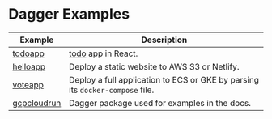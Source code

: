 # Dagger Examples

Example   | Description |
-------   | ----------- |
[todoapp](todoapp) | [todo](https://github.com/mdn/todo-react) app in React.
[helloapp](helloapp) | Deploy a static website to AWS S3 or Netlify.
[voteapp](voteapp) | Deploy a full application to ECS or GKE by parsing its `docker-compose` file.
[gcpcloudrun](gcpcloudrun) | Dagger package used for examples in the docs.
